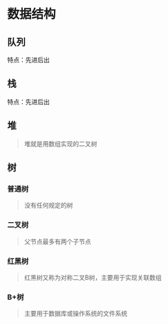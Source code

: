 # 数据结构

## 队列

特点：先进后出

## 栈

特点：先进后出

## 堆

> 堆就是用数组实现的二叉树

## 树

### 普通树

> 没有任何规定的树

### 二叉树

> 父节点最多有两个子节点

### 红黑树

> 红黑树又称为对称二叉B树，主要用于实现关联数组

### B+树

> 主要用于数据库或操作系统的文件系统

